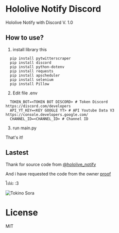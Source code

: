 # Hololive Notify Discord
Hololive Notify with Discord V. 1.0

## How to use?
1. install library this
```
  pip install pytwitterscraper
  pip install discord
  pip install python-dotenv
  pip install requests
  pip install apscheduler
  pip install selenium
  pip install Pillow
```
2. Edit file .env
```
  TOKEN_BOT=<TOKEN BOT DISCORD> # Token Discord https://discord.com/developers
  API_YT_KEY=<KEY GOOGLE YT> # API Youtube Data V3 https://console.developers.google.com/
  CHANNEL_ID=<CHANNEL_ID> # Channel ID
```
3. run main.py

That's it!

## Lastest 
Thank for source code from 
[@hololive_notify](https://twitter.com/hololive_notify)

And i have requested the code from the owner
[proof](https://twitter.com/hololive_notify/status/1337747312651558912)

ไปล่ะ :3

![Tokino Sora](https://media1.tenor.com/images/e63ce8aab772664b6e0800ed7a6bba72/tenor.gif)

# License

MIT
